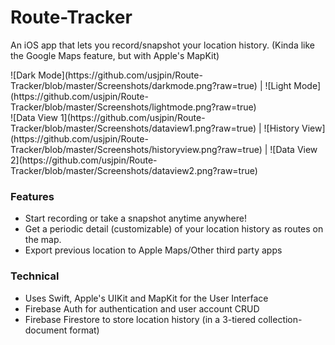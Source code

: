 # Route-Tracker
An iOS app that lets you record/snapshot your location history. (Kinda like the Google Maps feature, but with Apple's MapKit)

<div style="width:100%">![Dark Mode](https://github.com/usjpin/Route-Tracker/blob/master/Screenshots/darkmode.png?raw=true) | ![Light Mode](https://github.com/usjpin/Route-Tracker/blob/master/Screenshots/lightmode.png?raw=true) </div>

<div style="width:100%">![Data View 1](https://github.com/usjpin/Route-Tracker/blob/master/Screenshots/dataview1.png?raw=true) | ![History View](https://github.com/usjpin/Route-Tracker/blob/master/Screenshots/historyview.png?raw=true) | ![Data View 2](https://github.com/usjpin/Route-Tracker/blob/master/Screenshots/dataview2.png?raw=true)</div>

### Features
- Start recording or take a snapshot anytime anywhere!
- Get a periodic detail (customizable) of your location history as routes on the map.
- Export previous location to Apple Maps/Other third party apps

### Technical
- Uses Swift, Apple's UIKit and MapKit for the User Interface
- Firebase Auth for authentication and user account CRUD
- Firebase Firestore to store location history (in a 3-tiered collection-document format)
